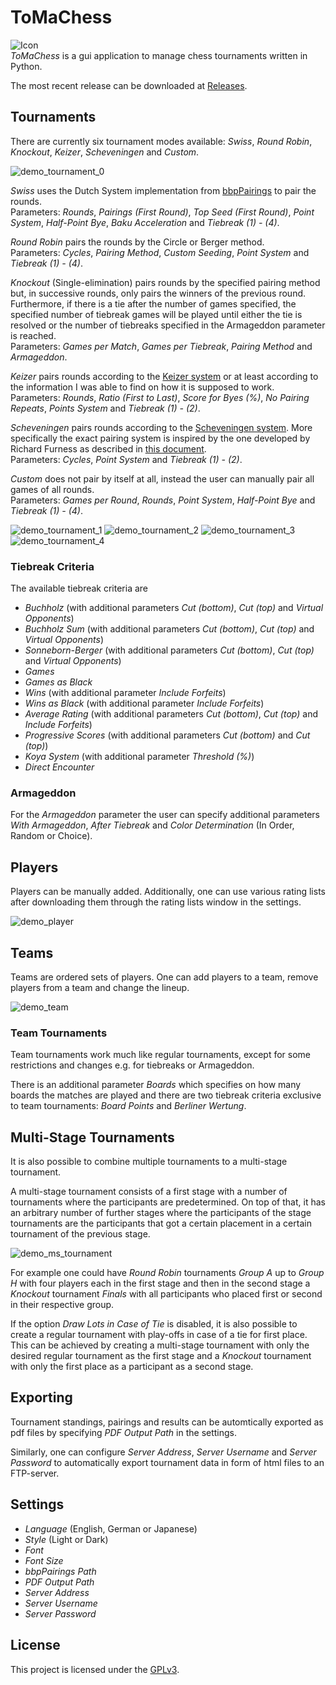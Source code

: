 # ToMaChess  
![Icon](./images/logo.png)  
*ToMaChess* is a gui application to manage chess tournaments written in Python.  
  
The most recent release can be downloaded at [Releases](https://github.com/Moritz72/ToMaChess/releases).  
  
## Tournaments  
There are currently six tournament modes available: *Swiss*, *Round Robin*, *Knockout*, *Keizer*, *Scheveningen* and *Custom*.  
  
![demo_tournament_0](./images/demo_tournament_0.PNG)  
  
*Swiss* uses the Dutch System implementation from [bbpPairings](https://github.com/BieremaBoyzProgramming/bbpPairings) to pair the rounds.  
Parameters: *Rounds*, *Pairings (First Round)*, *Top Seed (First Round)*, *Point System*, *Half-Point Bye*, *Baku Acceleration* and *Tiebreak (1) - (4)*.  
  
*Round Robin* pairs the rounds by the Circle or Berger method.  
Parameters: *Cycles*, *Pairing Method*, *Custom Seeding*, *Point System* and *Tiebreak (1) - (4)*.  
  
*Knockout* (Single-elimination) pairs rounds by the specified pairing method but, in successive rounds, only pairs the winners of the previous round. Furthermore, if there is a tie after the number of games specified, the specified number of tiebreak games will be played until either the tie is resolved or the number of tiebreaks specified in the Armageddon parameter is reached.  
Parameters: *Games per Match*, *Games per Tiebreak*, *Pairing Method* and *Armageddon*.  
  
*Keizer* pairs rounds according to the [Keizer system](https://jbfsoftware.com/wordpress/sevilla-keizer) or at least according to the information I was able to find on how it is supposed to work.  
Parameters: *Rounds*, *Ratio (First to Last)*, *Score for Byes (%)*, *No Pairing Repeats*, *Points System* and *Tiebreak (1) - (2)*.  
  
*Scheveningen* pairs rounds according to the [Scheveningen system](https://en.wikipedia.org/wiki/Scheveningen_system). More specifically the exact pairing system is inspired by the one developed by Richard Furness as described in [this document](https://www.englishchess.org.uk/wp-content/uploads/2010/04/roundRobinPairings.pdf).  
Parameters: *Cycles*, *Point System* and *Tiebreak (1) - (2)*.  
  
*Custom* does not pair by itself at all, instead the user can manually pair all games of all rounds.  
Parameters: *Games per Round*, *Rounds*, *Point System*, *Half-Point Bye* and *Tiebreak (1) - (4)*.  
  
![demo_tournament_1](./images/demo_tournament_1.PNG)
![demo_tournament_2](./images/demo_tournament_2.PNG)
![demo_tournament_3](./images/demo_tournament_3.PNG)
![demo_tournament_4](./images/demo_tournament_4.PNG)
  
### Tiebreak Criteria  
The available tiebreak criteria are  
- *Buchholz* (with additional parameters *Cut (bottom)*, *Cut (top)* and *Virtual Opponents*)  
- *Buchholz Sum* (with additional parameters *Cut (bottom)*, *Cut (top)* and *Virtual Opponents*)  
- *Sonneborn-Berger* (with additional parameters *Cut (bottom)*, *Cut (top)* and *Virtual Opponents*)  
- *Games*  
- *Games as Black*  
- *Wins* (with additional parameter *Include Forfeits*)  
- *Wins as Black*  (with additional parameter *Include Forfeits*)  
- *Average Rating* (with additional parameters *Cut (bottom)*, *Cut (top)* and *Include Forfeits*)  
- *Progressive Scores* (with additional parameters *Cut (bottom)* and *Cut (top)*)  
- *Koya System* (with additional parameter *Threshold (%)*)  
- *Direct Encounter*  
  
### Armageddon  
For the *Armageddon* parameter the user can specify additional parameters *With Armageddon*, *After Tiebreak* and *Color Determination* (In Order, Random or Choice).  
  
## Players  
Players can be manually added. Additionally, one can use various rating lists after downloading them through the rating lists window in the settings.  
  
![demo_player](./images/demo_player.PNG)  
  
## Teams  
Teams are ordered sets of players. One can add players to a team, remove players from a team and change the lineup.  
  
![demo_team](./images/demo_team.PNG)  
  
### Team Tournaments  
Team tournaments work much like regular tournaments, except for some restrictions and changes e.g. for tiebreaks or Armageddon.  
  
There is an additional parameter *Boards* which specifies on how many boards the matches are played and there are two tiebreak criteria exclusive to team tournaments: *Board Points* and *Berliner Wertung*.  
  
## Multi-Stage Tournaments  
It is also possible to combine multiple tournaments to a multi-stage tournament.  
  
A multi-stage tournament consists of a first stage with a number of tournaments where the participants are predetermined. On top of that, it has an arbitrary number of further stages where the participants of the stage tournaments are the participants that got a certain placement in  a certain tournament of the previous stage.  
  
![demo_ms_tournament](./images/demo_ms_tournament.PNG)  
  
For example one could have *Round Robin* tournaments *Group A* up to *Group H* with four players each in the first stage and then in the second stage a *Knockout* tournament *Finals* with all participants who placed first or second in their respective group.  
  
If the option *Draw Lots in Case of Tie* is disabled, it is also possible to create a regular tournament with play-offs in case of a tie for first place. This can be achieved by creating a multi-stage tournament with only the desired regular tournament as the first stage and a *Knockout* tournament with only the first place as a participant as a second stage.  
  
## Exporting
Tournament standings, pairings and results can be automtically exported as pdf files by specifying *PDF Output Path* in the settings.  
  
Similarly, one can configure *Server Address*, *Server Username* and *Server Password* to automatically export tournament data in form of html files to an FTP-server.  
  
## Settings  
- *Language* (English, German or Japanese)  
- *Style* (Light or Dark)  
- *Font*  
- *Font Size*  
- *bbpPairings Path*  
- *PDF Output Path*  
- *Server Address*  
- *Server Username*  
- *Server Password*  
  
## License  
This project is licensed under the [GPLv3](https://www.gnu.org/licenses/gpl-3.0.html).  
